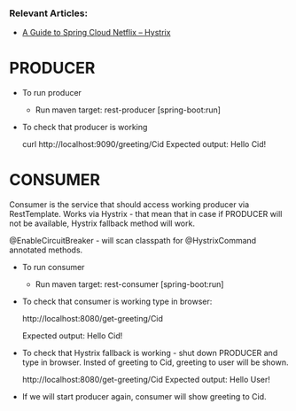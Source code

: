 ### Relevant Articles:
- [A Guide to Spring Cloud Netflix – Hystrix](http://www.baeldung.com/spring-cloud-netflix-hystrix)

# PRODUCER
* To run producer
    - Run maven target: rest-producer [spring-boot:run]
* To check that producer is working


    curl http://localhost:9090/greeting/Cid
        Expected output:
    Hello Cid!

# CONSUMER
Consumer is the service that should access working producer via RestTemplate. Works via Hystrix - that
mean that in case if PRODUCER will not be available, Hystrix fallback method will work.

@EnableCircuitBreaker - will scan classpath for @HystrixCommand annotated methods.

* To run consumer
    - Run maven target: rest-consumer [spring-boot:run]
* To check that consumer is working type in browser:



    http://localhost:8080/get-greeting/Cid

    Expected output:
    Hello Cid!
* To check that Hystrix fallback is working - shut down PRODUCER and type in browser. Insted of greeting to Cid,
greeting to user will be shown.


    http://localhost:8080/get-greeting/Cid
    Expected output:
    Hello User!
* If we will start producer again, consumer will show greeting to Cid.
